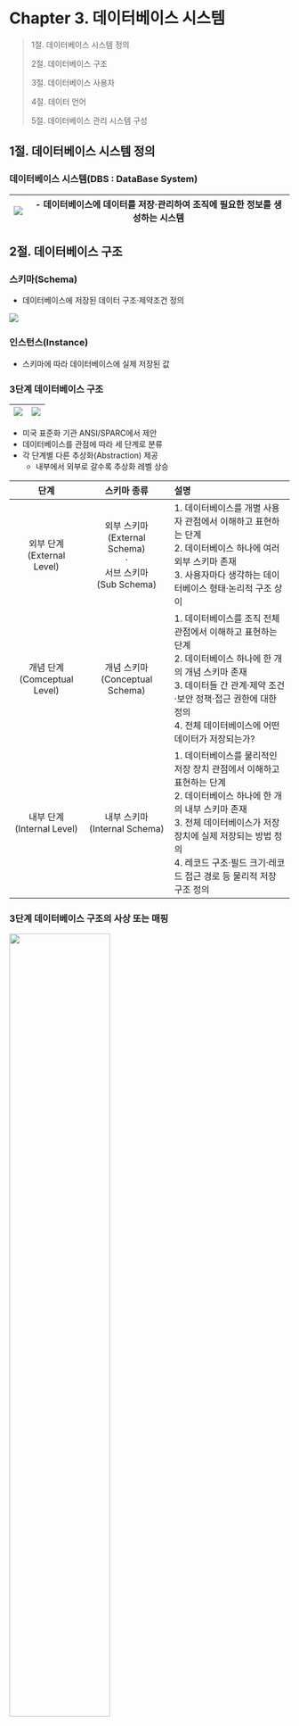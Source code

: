 # Chapter 3. 데이터베이스 시스템

> 1절. 데이터베이스 시스템 정의
>
> 2절. 데이터베이스 구조
>
> 3절. 데이터베이스 사용자
>
> 4절. 데이터 언어
>
> 5절. 데이터베이스 관리 시스템 구성

## 1절. 데이터베이스 시스템 정의

### 데이터베이스 시스템(DBS : DataBase System)

| <img src = "https://github.com/BangYunseo/TIL/blob/main/ComputerScience/DataBase/Image/ch03/ch03-01-DBS.PNG" height="auto" /> | - 데이터베이스에 데이터를 저장·관리하여 조직에 필요한 정보를 생성하는 시스템 |
| ----------------------------------------------------------------------------------------------------------------------------- | ---------------------------------------------------------------------------- |

## 2절. 데이터베이스 구조

### 스키마(Schema)

- 데이터베이스에 저장된 데이터 구조·제약조건 정의

<img src = "https://github.com/BangYunseo/TIL/blob/main/ComputerScience/DataBase/Image/ch03/ch03-02-Schema.PNG" height="auto" />

### 인스턴스(Instance)

- 스키마에 따라 데이터베이스에 실제 저장된 값

### 3단계 데이터베이스 구조

| <img src = "https://github.com/BangYunseo/TIL/blob/main/ComputerScience/DataBase/Image/ch03/ch03-03-DataBaseStructual.PNG" height="auto" /> | <img src = "https://github.com/BangYunseo/TIL/blob/main/ComputerScience/DataBase/Image/ch03/ch03-04-Structual3.PNG" height="auto" /> |
| ------------------------------------------------------------------------------------------------------------------------------------------- | ------------------------------------------------------------------------------------------------------------------------------------ |

- 미국 표준화 기관 ANSI/SPARC에서 제안
- 데이터베이스를 관점에 따라 세 단계로 분류
- 각 단계별 다른 추상화(Abstraction) 제공
  - 내부에서 외부로 갈수록 추상화 레벨 상승

|              단계               |                             스키마 종류                              | 설명                                                                                                                                                                                                                                                        |
| :-----------------------------: | :------------------------------------------------------------------: | :---------------------------------------------------------------------------------------------------------------------------------------------------------------------------------------------------------------------------------------------------------- |
|  외부 단계<br>(External Level)  | 외부 스키마<br>(External Schema)<br>·<br>서브 스키마<br>(Sub Schema) | 1. 데이터베이스를 개별 사용자 관점에서 이해하고 표현하는 단계<br>2. 데이터베이스 하나에 여러 외부 스키마 존재<br>3. 사용자마다 생각하는 데이터베이스 형태·논리적 구조 상이                                                                                  |
| 개념 단계<br>(Comceptual Level) |                  개념 스키마<br>(Conceptual Schema)                  | 1. 데이터베이스를 조직 전체 관점에서 이해하고 표현하는 단계<br>2. 데이터베이스 하나에 한 개의 개념 스키마 존재<br>3. 데이터들 간 관계·제약 조건·보안 정책·접근 권한에 대한 정의<br>4. 전체 데이터베이스에 어떤 데이터가 저장되는가?                         |
|  내부 단계<br>(Internal Level)  |                     내부 스키마(Internal Schema)                     | 1. 데이터베이스를 물리적인 저장 장치 관점에서 이해하고 표현하는 단계<br>2. 데이터베이스 하나에 한 개의 내부 스키마 존재<br>3. 전체 데이터베이스가 저장 장치에 실제 저장되는 방법 정의<br>4. 레코드 구조·필드 크기·레코드 접근 경로 등 물리적 저장 구조 정의 |

### 3단계 데이터베이스 구조의 사상 또는 매핑

<img src = "https://github.com/BangYunseo/TIL/blob/main/ComputerScience/DataBase/Image/ch03/ch03-05-Structual3.PNG" width="60%" height="auto" />

- 스키마 사이의 대응 관계
  - 외부/개념 사상 : 외부 스키마와 개념 스키마의 대응 관계
    - 응용 인터페이스(Application Interface)
  - 개념/내부 사상 : 개념 스키마와 내부 스키마의 대응 관계
    - 저장 인터페이스(Storage Interface)
- 미리 정의된 사상 정보를 통해 사용자가 원하는 데이터에 접근
- 데이터베이스를 3단계 구조로 나누고 단계별로 스키마를 유지하며 스키마 사이의 대응 관계를 정의하는 궁극적인 목적
  - 데이터 독립성 실현

### 데이터베이스 구조 예시 : 수강신청 데이터베이스 구조

- 외부 스키마
  <img src = "https://github.com/BangYunseo/TIL/blob/main/ComputerScience/DataBase/Image/ch03/ch03-06-EL.PNG" width="60%" height="auto" />

- 개념 스키마
  <img src = "https://github.com/BangYunseo/TIL/blob/main/ComputerScience/DataBase/Image/ch03/ch03-07-CL.PNG" width="60%" height="auto" />

- 내부 스키마
  <img src = "https://github.com/BangYunseo/TIL/blob/main/ComputerScience/DataBase/Image/ch03/ch03-08-IL.PNG" width="60%" height="auto" />

- 전체적인 관점
  <img src = "https://github.com/BangYunseo/TIL/blob/main/ComputerScience/DataBase/Image/ch03/ch03-09-WL.PNG" width="60%" height="auto" />

### 데이터 독립성(Data Independency)

- 하위 스키마를 변경하더라도 상위 스키마가 영향 받지 않는 특성
- 논리적 데이터 독립성
  - 개념 스키마가 변경되더라도 외부 스키마는 영향 X
  - 개념 스키마가 변경될 경우 외부/개념 사상만 정확한 수정 필요
- 물리적 데이터 독립성
  - 내부 스키마가 변경되더라도 개념 스키마는 영향 X
  - 내부 스키마가 변경될 경우 개념/내부 사상만 정확한 수정 필요

### 데이터 사전(Data Dictionary)

- 시스템 카탈로그(System Catalog)
- 데이터베이스에 저장되는 데이터에 관한 정보, 메타 데이터를 유지하는 시스템 데이터베이스
  - 메타 데이터(Meta Data) : 데이터에 대한 데이터
- 데이터를 정확하고 효율적으로 이용하기 위해 참고해야 하는 스키마, 사상 정보, 다양한 제약 조건 등 저장
- 데이터베이스 관리 시스템이 스스로 생성하고 유지
- 일반 사용자도 접근이 가능하나 저장 내용 검색만 가능

### 데이터 디렉터리(Data Directory)

- 데이터 사전에 있는 데이터에 실제 접근할 때 필요한 위치 정보를 저장하는 시스템 데이터베이스
- 일반 사용자의 접근 비허용

### 사용자 데이터베이스(User DataBase)

- 사용자가 실제로 사용하는 데이터가 저장된 일반 데이터베이스

### INFORMATION_SCHEMA

- MySQL 서버 내에 존재하는 DB의 메타 정보(ex : 테이블, 컬럼, 인덱스 등의 스키마 정보)를 모아둔 데이터베이스
- 데이터베이스 내의 모든 테이블은 읽기 전용
  - 읽기 전용(Read-Only) : 사용자가 직접 수정 및 관여 불가능
- 단순 조회만 가능

## 3절. 데이터베이스 사용자

### 데이터베이스 사용자

- 데이터베이스를 이용하기 위해 접근하는 모든 사람
- 이용 목적에 따라 데이터베이스 관리자, 최종 사용자, 응용 프로그래머로의 구분

<img src = "https://github.com/BangYunseo/TIL/blob/main/ComputerScience/DataBase/Image/ch03/ch03-10-DBuser.PNG" width="70%" height="auto" />

### 데이터베이스 관리자

- DBA : DataBase Administrator
- 데이터베이스 시스템을 운영 및 관리하는 사람
- 주로 데이터 정의어와 데이터 제어어를 이용
- 주요 업무
  - 데이터베이스 구성 요소 선정
  - 데이터베이스 스키마 정의
  - 물리적 저장 구조와 접근 방법 결정
  - 무결성 유지를 위한 제약조건 정의
  - 보안 및 접근 권한 정책 결정
  - 백업 및 회복 기법 정의
  - 시스템 데이터베이스 관리
  - 시스템 성능 감시 및 성능 분석
  - 데이터베이스 재구성

### 최종 사용자

- End User
- 데이터베이스에 접근하여 데이터를 조작(삽입·삭제·수정·검색)하는 사람
- 주로 데이터 조작어를 사용
- 캐주얼 사용자와 초보 사용자로 구분

### 응용 프로그래머

- Application Programmer
- 데이터 언어를 삽입하여 응용 프로그램을 작성하는 사람
- 주로 데이터 조작어를 사용

## 4절. 데이터 언어

### 데이터 언어

- 사용자와 데이터베이스 관리 시스템 간의 통신 수단
- 사용 목적에 따라 데이터 정의어, 데이터 조작어, 데이터 제어어로 구분

<img src = "https://github.com/BangYunseo/TIL/blob/main/ComputerScience/DataBase/Image/ch03/ch03-11-DataLanguage.PNG" width="80%" height="auto" />

#### 데이터 정의어

- DDL : Data Definition Language
- 스키마를 정의하거나, 수정 또는 삭제하기 위해 사용

#### 데이터 조작어

- DML : Data Manipulation Language
- 데이터의 삽입·삭제·수정·검색 등의 처리를 요구하기 위해 사용
- 절차적 데이터 조작어와 비절차적 데이터 조작어로 구분
  - 절차적 데이터 조작어(procedural DML)
    - 사용자가 어떤(what) 데이터를 원하고 그 데이터를 얻기 위해 어떻게(how) 처리해야 하는지 설명
    - 데이터베이스로부터 한번에 레코드 하나(one-record-at-a-time)씩 검색해서 호스트 언어와 함께 처리
    - 독자적으로 사용되지 못하고 호스트 프로그래밍 언어로 작성된 응용 프로그램 속에 삽입(embedded)되어 사용
  - 비절차적 데이터 조작어(nonprocedural DML)
    - 사용자가 어떤(what) 데이터를 원하는지 설명
    - 그것을 어떻게(how) 접근할 것인가에 대해서는 명세할 필요가 없음
    - 데이터베이스로부터 보통 한 번에 여러 개의 레코드(set-of-record-at-a-time)를 검색해서 처리
    - 그 데이터들을 검색하는지는 DBMS가 알아서 처리하므로 독자적으로 사용
    - 선언적 언어(declarative language)

#### 데이터 제어어

- DCL : Data Control Language
- 내부적으로 필요한 규칙이나 기법을 정의하기 위해 사용
- 사용 목적
  - 무결성 : 정확하고 유효한 데이터만 유지
  - 보안 : 허가받지 않은 사용자의 데이터 접근 차단, 허가된 사용자에 권한 부여
  - 회복 : 장애가 발생해도 데이터 일관성 유지
  - 동시성 제어 : 동시 공유 지원

## 5절. 데이터베이스 관리 시스템의 구성

### 데이터베이스 관리 시스템

- 데이터베이스 관리와 사용자의 데이터 처리 요구 수행
- 주요 구성 요소
  - 질의 처리기(query processor)
    - 사용자의 데이터 처리 요구를 해석하여 처리
    - DDL 컴파일러, DML 프리 컴파일러, DML 컴파일러, 런타임 데이터베이스 처리기, 트랜잭션 관리자 등 포함
  - 저장 데이터 관리자(stored data manager)
    - 디스크에 저장된 데이터베이스와 데이터 사전을 관리하고 접근함

<img src = "https://github.com/BangYunseo/TIL/blob/main/ComputerScience/DataBase/Image/ch03/ch03-12-DBMS.PNG" width="90%" height="auto" />

#### DDL 컴파일러

- 데이터 정의어로 작성된 스키마 정의를 해석, 새로운 데이터베이스 구축, 스키마 정의를 데이터 사전에 저장

#### DML프리 컴파일러 :

- 응용 프로그램에 삽입된 데이터 조작어를 추출하여 DML 컴파일러 전달

#### DML 컴파일러

- 데이터 조작어로 작성된 데이터의 처리 요구를 분석하여 런타임 데이터 베이스 처리기가 이해할 수 있도록 해석

#### 런타임 데이터 베이스 처리기

- 저장된 데이터 관리자를 통해 데이터베이스에 접근
- DML 컴파일러로 부터 전달 받은 데이터 처리 요구

#### 트랜잭션 관리자

- 사용자의 접근 권한이 유효한지 검사 , 데이터 베이스 무결성 유지를 위한 제약조건 위반 여부 확인
